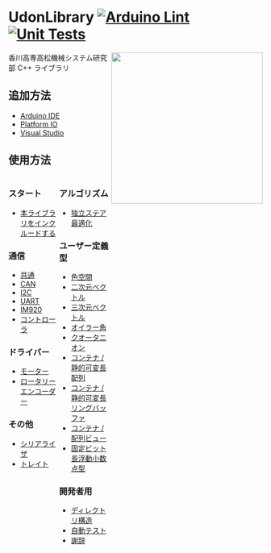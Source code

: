 # UdonLibrary [![Arduino Lint](https://github.com/udonrobo/UdonLibrary/actions/workflows/ArduinoLint.yml/badge.svg)](https://github.com/udonrobo/UdonLibrary/actions/workflows/ArduinoLint.yml) [![Unit Tests](https://github.com/udonrobo/UdonLibrary/actions/workflows/UnitTest.yml/badge.svg)](https://github.com/udonrobo/UdonLibrary/actions/workflows/UnitTest.yml)

<img src="https://github.com/udonrobo/UdonLibrary/assets/91818705/53d063f8-ee25-41c9-b68b-75dcfd8ee5ad" height="300px" align="right"/>

香川高専高松機械システム研究部 C++ ライブラリ

## 追加方法

- [Arduino IDE](./docs/Install/ArduinoIDE.md)
- [Platform IO](./docs/Install/PlatformIO.md)
- [Visual Studio](./docs/Install/VisualStudio.md)

## 使用方法

<div style="display: flex;">
<div style="flex: 50%;">

### スタート

- [本ライブラリをインクルードする](./docs/Start/Include.md)

### 通信

- [共通](./docs/Communication/Common.md)
- [CAN](./docs/Communication/CAN.md)
- [I2C](./docs/Communication/I2C.md)
- [UART](./docs/Communication/UART.md)
- [IM920](./docs/Communication/IM920.md)
- [コントローラ](./docs/Communication/Pad.md)

### ドライバー

- [モーター](./docs/Driver/Motor.md)
- [ロータリーエンコーダー](./docs/Driver/Encoder.md)

### その他

- [シリアライザ](./docs/Other/Serialization.md)
- [トレイト](./docs/Other/Traits.md)

</div>

<div style="flex: 50%;">

### アルゴリズム

- [独立ステア最適化](./docs/Algorithm/SteerOptimizer.md)

### ユーザー定義型

- [色空間](./docs/Types/Color.md)
- [二次元ベクトル](./docs/Types/Vector2D.md)
- [三次元ベクトル](./docs/Types/Vector3D.md)
- [オイラー角](./docs/Types/Eular.md)
- [クオータニオン](./docs/Types/Quaternion.md)
- [コンテナ / 静的可変長配列](./docs/Types/StaticVector.md)
- [コンテナ / 静的可変長リングバッファ](./docs/Types/RingBuffer.md)
- [コンテナ / 配列ビュー](./docs/Types/ArrayView.md)
- [固定ビット長浮動小数点型](./docs/Types/Float.md)

### 開発者用

- [ディレクトリ構造](./docs/Developer/DirectoryStructure.md)
- [自動テスト](./docs/Developer/CI.md)
- [謝辞](./docs/Developer/Acknowledgments.md)

</div>

</div>
